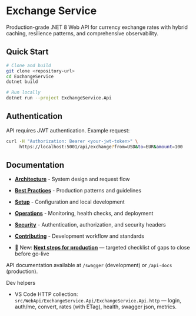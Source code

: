 # Exchange Service

Production-grade .NET 8 Web API for currency exchange rates with hybrid caching, resilience patterns, and comprehensive observability.

## Quick Start

```bash
# Clone and build
git clone <repository-url>
cd ExchangeService
dotnet build

# Run locally
dotnet run --project ExchangeService.Api
```

## Authentication

API requires JWT authentication. Example request:

```bash
curl -H "Authorization: Bearer <your-jwt-token>" \
     https://localhost:5001/api/exchange?from=USD&to=EUR&amount=100
```

## Documentation

- **[Architecture](docs/architecture.md)** - System design and request flow
- **[Best Practices](docs/best-practices.md)** - Production patterns and guidelines  
- **[Setup](docs/setup.md)** - Configuration and local development
- **[Operations](docs/operations.md)** - Monitoring, health checks, and deployment
- **[Security](docs/security.md)** - Authentication, authorization, and security headers
- **[Contributing](docs/contributing.md)** - Development workflow and standards

- 🚀 New: **[Next steps for production](docs/next-steps-for-production.md)** — targeted checklist of gaps to close before go-live

API documentation available at `/swagger` (development) or `/api-docs` (production).

Dev helpers
- VS Code HTTP collection: `src/WebApi/ExchangeService.Api/ExchangeService.Api.http` — login, auth/me, convert, rates (with ETag), health, swagger json, metrics.
